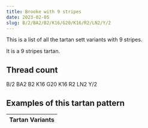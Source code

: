 ```yaml
---
title: Brooke with 9 stripes
date: 2023-02-05
slug: B/2/BA2/B2/K16/G20/K16/R2/LN2/Y/2
---
```

This is a list of all the tartan sett variants with 9 stripes.

It is a 9 stripes tartan.


## Thread count
B/2 BA2 B2 K16 G20 K16 R2 LN2 Y/2

## Examples of this tartan pattern

| Tartan Variants |
|---------------|
